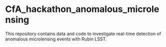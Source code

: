 # CfA_hackathon_anomalous_microlensing
This repository contains data and code to investigate real-time detection of anomalous microlensing events with Rubin LSST.
